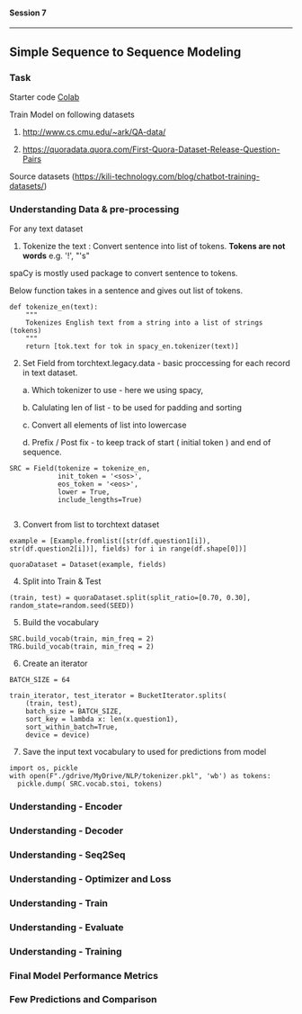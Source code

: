 #### Session 7
***
## Simple Sequence to Sequence Modeling

### Task

Starter code  [Colab](https://colab.research.google.com/drive/1wxfX9cmtuo1mz5uYQyQyVUhQyB5Cih_A?usp=sharing "Google Colab")

Train Model on following datasets

1. http://www.cs.cmu.edu/~ark/QA-data/

2. https://quoradata.quora.com/First-Quora-Dataset-Release-Question-Pairs


Source datasets (https://kili-technology.com/blog/chatbot-training-datasets/)

### Understanding Data & pre-processing

For any text dataset 

1. Tokenize the text : Convert sentence into list of tokens. **Tokens are not words** e.g. '!', "'s"

spaCy is mostly used package to convert sentence to tokens.

Below function takes in a sentence and gives out list of tokens.
```
def tokenize_en(text):
    """
    Tokenizes English text from a string into a list of strings (tokens)
    """
    return [tok.text for tok in spacy_en.tokenizer(text)]
```

2. Set Field from torchtext.legacy.data - basic proccessing for each record in text dataset. 
	
	a. Which tokenizer to use - here we using spacy,
	
	b. Calulating len of list - to be used for padding and sorting
	
	c. Convert all elements of list into lowercase 
	
	d. Prefix / Post fix  - to keep track of start ( initial token ) and end of sequence.

```	
SRC = Field(tokenize = tokenize_en,
            init_token = '<sos>', 
            eos_token = '<eos>', 
            lower = True,
            include_lengths=True)
			
```

3. Convert from list to torchtext dataset

```
example = [Example.fromlist([str(df.question1[i]), str(df.question2[i])], fields) for i in range(df.shape[0])]

quoraDataset = Dataset(example, fields)

```

4. Split into Train & Test

```
(train, test) = quoraDataset.split(split_ratio=[0.70, 0.30], random_state=random.seed(SEED))
```

5. Build the vocabulary

```
SRC.build_vocab(train, min_freq = 2)
TRG.build_vocab(train, min_freq = 2)
```

6. Create an iterator 

```
BATCH_SIZE = 64

train_iterator, test_iterator = BucketIterator.splits(
    (train, test), 
    batch_size = BATCH_SIZE, 
    sort_key = lambda x: len(x.question1),
    sort_within_batch=True, 
    device = device)
```
	
7. Save the input text vocabulary to used for predictions from model

```
import os, pickle
with open(F"./gdrive/MyDrive/NLP/tokenizer.pkl", 'wb') as tokens:
  pickle.dump( SRC.vocab.stoi, tokens)
```  

### Understanding - Encoder

### Understanding - Decoder

### Understanding - Seq2Seq


### Understanding - Optimizer and Loss


### Understanding - Train

### Understanding - Evaluate

### Understanding - Training

### Final Model Performance Metrics

### Few Predictions and Comparison


